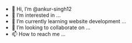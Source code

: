 - 👋 Hi, I’m @ankur-singh12
- 👀 I’m interested in ...
- 🌱 I’m currently learning  website development ...
- 💞️ I’m looking to collaborate on ...
- 📫 How to reach me ...

<!---
ankur-singh12/ankur-singh12 is a ✨ special ✨ repository because its `README.md` (this file) appears on your GitHub profile.
You can click the Preview link to take a look at your changes.
--->
